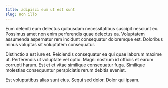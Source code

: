 ```yaml
---
title: adipisci eum ut est sunt
slug: non illo
---
```


Eum deleniti eum delectus quibusdam necessitatibus suscipit nesciunt ex. Possimus amet non enim perferendis quae delectus ea. Voluptatem assumenda aspernatur rem incidunt consequatur doloremque est. Doloribus minus voluptas sit voluptatem consequatur.

Distinctio a est iure et. Reiciendis consequatur ea qui quae laborum maxime ut. Perferendis ut voluptate vel optio. Magni nostrum id officiis et earum corrupti harum. Est et et vitae similique consequatur fuga. Similique molestias consequuntur perspiciatis rerum debitis eveniet.

Est voluptatibus alias sunt eius. Sequi sed dolor. Dolor qui ipsam.
